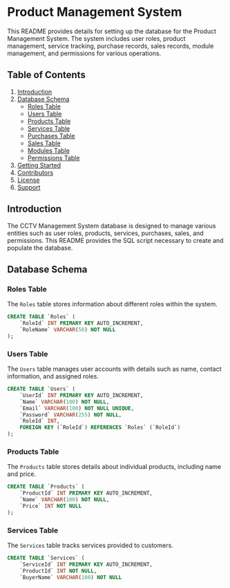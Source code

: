 # Product Management System

This README provides details for setting up the database for the Product Management System. The system includes user roles, product management, service tracking, purchase records, sales records, module management, and permissions for various operations.

## Table of Contents

1. [Introduction](#introduction)
2. [Database Schema](#database-schema)
   - [Roles Table](#roles-table)
   - [Users Table](#users-table)
   - [Products Table](#products-table)
   - [Services Table](#services-table)
   - [Purchases Table](#purchases-table)
   - [Sales Table](#sales-table)
   - [Modules Table](#modules-table)
   - [Permissions Table](#permissions-table)
3. [Getting Started](#getting-started)
4. [Contributors](#contributors)
5. [License](#license)
6. [Support](#support)

## Introduction

The CCTV Management System database is designed to manage various entities such as user roles, products, services, purchases, sales, and permissions. This README provides the SQL script necessary to create and populate the database.

## Database Schema

### Roles Table

The `Roles` table stores information about different roles within the system.

```sql
CREATE TABLE `Roles` (
    `RoleId` INT PRIMARY KEY AUTO_INCREMENT,
    `RoleName` VARCHAR(50) NOT NULL
);
```

### Users Table

The `Users` table manages user accounts with details such as name, contact information, and assigned roles.

```sql
CREATE TABLE `Users` (
    `UserId` INT PRIMARY KEY AUTO_INCREMENT,
    `Name` VARCHAR(100) NOT NULL,
    `Email` VARCHAR(100) NOT NULL UNIQUE,
    `Password` VARCHAR(255) NOT NULL,
    `RoleId` INT,
    FOREIGN KEY (`RoleId`) REFERENCES `Roles` (`RoleId`)
);
```

### Products Table

The `Products` table stores details about individual products, including name and price.

```sql
CREATE TABLE `Products` (
    `ProductId` INT PRIMARY KEY AUTO_INCREMENT,
    `Name` VARCHAR(100) NOT NULL,
    `Price` INT NOT NULL
);
```

### Services Table

The `Services` table tracks services provided to customers.

```sql
CREATE TABLE `Services` (
    `ServiceId` INT PRIMARY KEY AUTO_INCREMENT,
    `ProductId` INT NOT NULL,
    `BuyerName` VARCHAR(100) NOT NULL

